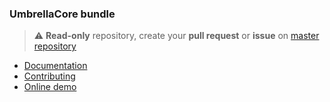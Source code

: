 ### UmbrellaCore bundle

> :warning: **Read-only** repository, create your **pull request** or **issue** on [master repository](https://github.com/acantepie/umbrella)

- [Documentation](https://acantepie.github.io/umbrella/)
- [Contributing](https://github.com/acantepie/umbrella/blob/master/CONTRIBUTING.md)
- [Online demo](https://umbrella-corp.dev)
